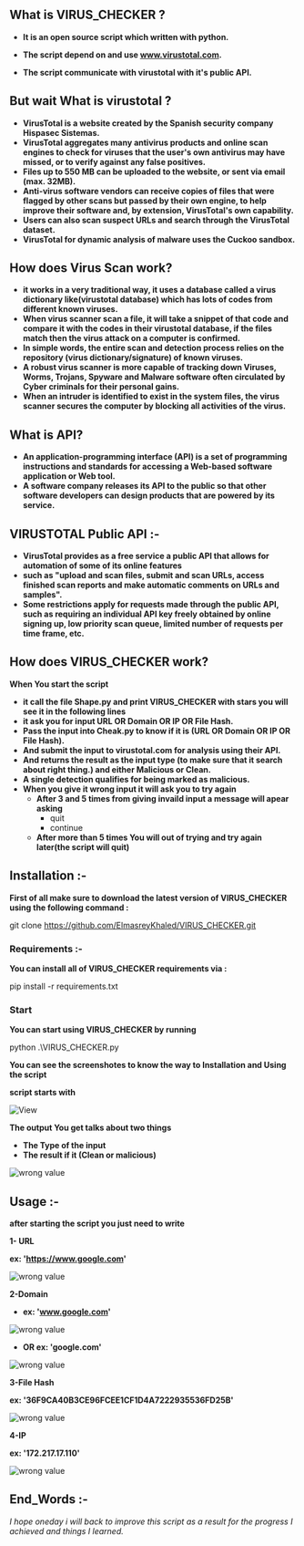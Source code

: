 ## What is VIRUS_CHECKER ?

* **It is an open source script which written with python.**

* **The script depend on and use www.virustotal.com.**

* **The script communicate with virustotal with it's public API.**


## But wait What is virustotal ?

* **VirusTotal is a website created by the Spanish security company Hispasec Sistemas.**
* **VirusTotal aggregates many antivirus products and online scan engines to check for viruses that the user's own antivirus may have missed, or to verify against any false positives.**
* **Files up to 550 MB can be uploaded to the website, or sent via email (max. 32MB).**
* **Anti-virus software vendors can receive copies of files that were flagged by other scans but passed by their own engine, to help improve their software and, by extension, VirusTotal's own capability.**
* **Users can also scan suspect URLs and search through the VirusTotal dataset.**
* **VirusTotal for dynamic analysis of malware uses the Cuckoo sandbox.**

## How does Virus Scan work?
 
* **it works in a very traditional way, it uses a database called a virus dictionary like(virustotal database) which has lots of codes from different known viruses.**
* **When virus scanner scan a file, it will take a snippet of that code and compare it with the codes in their virustotal database, if the files match then the virus attack on a computer is confirmed.**
* **In simple words, the entire scan and detection process relies on the repository (virus dictionary/signature) of known viruses.**
* **A robust virus scanner is more capable of tracking down Viruses, Worms, Trojans, Spyware and Malware software often circulated by Cyber criminals for their personal gains.**
* **When an intruder is identified to exist in the system files, the virus scanner secures the computer by blocking all activities of the virus.**

## What is API?

 * **An application-programming interface (API) is a set of programming instructions and standards for accessing a Web-based software application or Web tool.**
* **A software company releases its API to the public so that other software developers can design products that are powered by its service.**

## VIRUSTOTAL Public API :-

* **VirusTotal provides as a free service a public API that allows for automation of some of its online features**
* **such as "upload and scan files, submit and scan URLs, access finished scan reports and make automatic comments on URLs and samples".**
* **Some restrictions apply for requests made through the public API, such as requiring an individual API key freely obtained by online signing up, low priority scan queue, limited number of requests per time frame, etc.**

## How does VIRUS_CHECKER work?

**When You start the script**
* **it call the file Shape.py and print VIRUS_CHECKER with stars you will see it in the following lines**
* **it ask you for input URL OR Domain OR IP OR File Hash.**
* **Pass the input into Cheak.py to know if it is (URL OR Domain OR IP OR File Hash).**
* **And submit the input to virustotal.com for analysis using their API.**
* **And returns the result as the input type (to make sure that it search about right thing.) and either Malicious or Clean.**
* **A single detection qualifies for being marked as malicious.**
* **When you give it wrong input it will ask you to try again**
   * **After 3 and 5 times from giving invaild input a message will apear asking** 
      * quit
      * continue
   * **After more than 5 times You will out of trying and try again later(the script will quit)**

## Installation :-

**First of all make sure to download the latest version of VIRUS_CHECKER using the following command :**

git clone https://github.com/ElmasreyKhaled/VIRUS_CHECKER.git

### Requirements :-

**You can install all of VIRUS_CHECKER requirements via :**

pip install -r requirements.txt

### Start

**You can start using VIRUS_CHECKER by running**

python .\VIRUS_CHECKER.py

**You can see the screenshotes to know the way to Installation and Using the script**

**script starts with**


![View](https://user-images.githubusercontent.com/71513744/95667002-3c37fc00-0b60-11eb-8dd5-8d7b3da102cb.jpg)


**The output You get talks about two things**
* **The Type of the input**
* **The result if it (Clean or malicious)**


![wrong value](https://user-images.githubusercontent.com/71513744/95681930-c9239980-0be2-11eb-9f77-b11292829bb8.jpg)


## Usage :-

**after starting the script you just need to write**


**1- URL**

**ex: 'https://www.google.com'**


![wrong value](https://user-images.githubusercontent.com/71513744/95681953-fcfebf00-0be2-11eb-9dd1-03b2a76a65b4.jpg)


**2-Domain**

* **ex: 'www.google.com'**

![wrong value](https://user-images.githubusercontent.com/71513744/95681981-29b2d680-0be3-11eb-86b7-053751de35e0.jpg)


* **OR ex: 'google.com'**


![wrong value](https://user-images.githubusercontent.com/71513744/95682037-6d0d4500-0be3-11eb-852f-8b94c23f806e.jpg)



**3-File Hash**

**ex: '36F9CA40B3CE96FCEE1CF1D4A7222935536FD25B'**


![wrong value](https://user-images.githubusercontent.com/71513744/95682059-8dd59a80-0be3-11eb-9ebc-c211a65ce1c2.jpg)



**4-IP**

**ex: '172.217.17.110'**


![wrong value](https://user-images.githubusercontent.com/71513744/95682097-c37a8380-0be3-11eb-939c-2f34321b2817.jpg)


## End_Words :-

*I hope oneday i will back to improve this script as a result for the progress I achieved and things I learned.*
